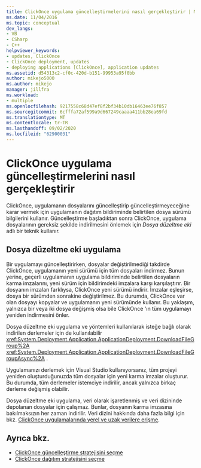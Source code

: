 ```yaml
---
title: ClickOnce uygulama güncelleştirmelerini nasıl gerçekleştirir | Microsoft Docs
ms.date: 11/04/2016
ms.topic: conceptual
dev_langs:
- VB
- CSharp
- C++
helpviewer_keywords:
- updates, ClickOnce
- ClickOnce deployment, updates
- deploying applications [ClickOnce], application updates
ms.assetid: d54313c2-cf0c-420d-b151-99953a95f0bb
author: mikejo5000
ms.author: mikejo
manager: jillfra
ms.workload:
- multiple
ms.openlocfilehash: 9217558c68d47ef8f2bf34b10db16463ee76f857
ms.sourcegitcommit: 6cfffa72af599a9d667249caaaa411bb28ea69fd
ms.translationtype: MT
ms.contentlocale: tr-TR
ms.lasthandoff: 09/02/2020
ms.locfileid: "62900031"
---
```

# <a name="how-clickonce-performs-application-updates"></a>ClickOnce uygulama güncelleştirmelerini nasıl gerçekleştirir
ClickOnce, uygulamanın dosyalarını güncelleştirip güncelleştirmeyeceğine karar vermek için uygulamanın dağıtım bildiriminde belirtilen dosya sürümü bilgilerini kullanır. Güncelleştirme başladıktan sonra ClickOnce, uygulama dosyalarının gereksiz şekilde indirilmesini önlemek için *Dosya düzeltme eki* adlı bir teknik kullanır.

## <a name="file-patching"></a>Dosya düzeltme eki uygulama
 Bir uygulamayı güncelleştirirken, dosyalar değiştirilmediği takdirde ClickOnce, uygulamanın yeni sürümü için tüm dosyaları indirmez. Bunun yerine, geçerli uygulamanın uygulama bildiriminde belirtilen dosyaların karma imzalarını, yeni sürüm için bildirimdeki imzalara karşı karşılaştırır. Bir dosyanın imzaları farklıysa, ClickOnce yeni sürümü indirir. İmzalar eşleşirse, dosya bir sürümden sonrakine değiştirilmez. Bu durumda, ClickOnce var olan dosyayı kopyalar ve uygulamanın yeni sürümünde kullanır. Bu yaklaşım, yalnızca bir veya iki dosya değişmiş olsa bile ClickOnce 'ın tüm uygulamayı yeniden indirmesini önler.

 Dosya düzeltme eki uygulama ve yöntemleri kullanılarak isteğe bağlı olarak indirilen derlemeler için de kullanılabilir <xref:System.Deployment.Application.ApplicationDeployment.DownloadFileGroup%2A> <xref:System.Deployment.Application.ApplicationDeployment.DownloadFileGroupAsync%2A> .

 Uygulamanızı derlemek için Visual Studio kullanıyorsanız, tüm projeyi yeniden oluşturduğunuzda tüm dosyalar için yeni karma imzalar oluşturur. Bu durumda, tüm derlemeler istemciye indirilir, ancak yalnızca birkaç derleme değişmiş olabilir.

 Dosya düzeltme eki uygulama, veri olarak işaretlenmiş ve veri dizininde depolanan dosyalar için çalışmaz. Bunlar, dosyanın karma imzasına bakılmaksızın her zaman indirilir. Veri dizini hakkında daha fazla bilgi için bkz. [ClickOnce uygulamalarında yerel ve uzak verilere erişme](../deployment/accessing-local-and-remote-data-in-clickonce-applications.md).

## <a name="see-also"></a>Ayrıca bkz.
- [ClickOnce güncelleştirme stratejisini seçme](../deployment/choosing-a-clickonce-update-strategy.md)
- [ClickOnce dağıtım stratejisini seçme](../deployment/choosing-a-clickonce-deployment-strategy.md)